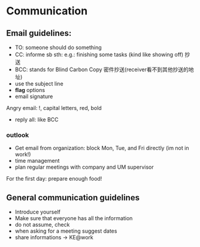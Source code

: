 # Communication

## Email guidelines:

+ TO: someone should do something
+ CC: informe sb sth: e.g.: finishing some tasks (kind like showing off) 抄送
+ BCC: stands for Blind Carbon Copy 密件抄送(receiver看不到其他抄送的地址)
+ use the subject line
+ **flag** options
+ email signature

Angry email: !, capital letters, red, bold
+ reply all: like BCC

### outlook
+ Get email from organization: block Mon, Tue, and Fri directly (im not in work!)
+ time management
+ plan regular meetings with company and UM supervisor

For the first day: prepare enough food!

## General communication guidelines
+ Introduce yourself
+ Make sure that everyone has all the information
+ do not assume, check
+ when asking for a meeting suggest dates
+ share informations -> KE@work